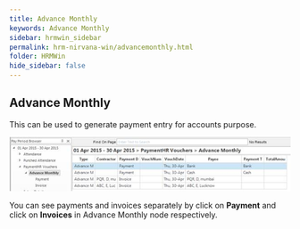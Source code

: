 ```yaml
---
title: Advance Monthly
keywords: Advance Monthly
sidebar: hrmwin_sidebar
permalink: hrm-nirvana-win/advancemonthly.html
folder: HRMWin   
hide_sidebar: false
---
```



## Advance Monthly

This can be used to generate payment entry for accounts purpose.


![](/images/advancemonthly.jpg)



You can see payments and invoices separately by click on **Payment** and click on **Invoices** in Advance Monthly node respectively.


